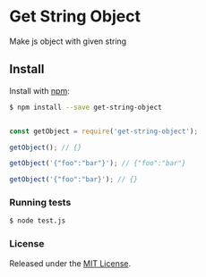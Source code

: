 # Get String Object
Make js object with given string

## Install

Install with [npm](https://www.npmjs.com/):

```sh
$ npm install --save get-string-object
```
    
```js

const getObject = require('get-string-object');

getObject(); // {}

getObject('{"foo":"bar"}'); // {"foo":"bar"}

getObject('{"foo":"bar}'); // {}

```

### Running tests
```sh
$ node test.js
```

### License

Released under the [MIT License](LICENSE).